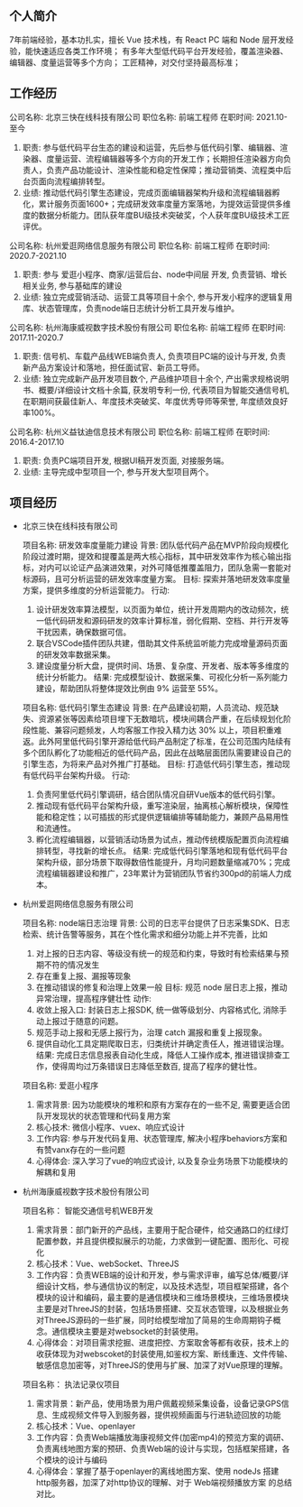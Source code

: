 
## 个人简介
7年前端经验，基本功扎实，擅长 Vue 技术栈，有 React PC 端和 Node 层开发经验，能快速适应各类工作环境；
有多年大型低代码平台开发经验，覆盖渲染器、编辑器、度量运营等多个方向；
工匠精神，对交付坚持最高标准；

## 工作经历
公司名称: 北京三快在线科技有限公司    职位名称: 前端工程师    在职时间: 2021.10-至今
1. 职责: 参与低代码平台生态的建设和运营，先后参与低代码引擎、编辑器、渲染器、度量运营、流程编辑器等多个方向的开发工作；长期担任渲染器方向负责人，负责产品功能设计、渲染性能和稳定性保障；推动营销类、流程类中后台页面向流程编排转型。
2. 业绩: 推动低代码引擎生态建设，完成页面编辑器架构升级和流程编辑器孵化，累计服务页面1600+；完成研发效率度量方案落地，为提效运营提供多维度的数据分析能力。团队获年度BU级技术突破奖，个人获年度BU级技术工匠评优。

公司名称: 杭州爱逛网络信息服务有限公司    职位名称: 前端工程师    在职时间: 2020.7-2021.10
1. 职责: 参与 爱逛小程序、商家/运营后台、node中间层 开发, 负责营销、增长相关业务, 参与基础库的建设
2. 业绩: 独立完成营销活动、运营工具等项目十余个, 参与开发小程序的逻辑复用库、状态管理库，负责node端日志统计分析工具开发与维护。

公司名称: 杭州海康威视数字技术股份有限公司    职位名称: 前端工程师    在职时间: 2017.11-2020.7
1. 职责: 信号机、车载产品线WEB端负责人, 负责项目PC端的设计与开发, 负责新产品方案设计和落地，担任面试官、新员工导师。
2. 业绩: 独立完成新产品开发项目数个, 产品维护项目十余个, 产出需求规格说明书、概要/详细设计文档十余篇, 获发明专利一份, 代表项目为智能交通信号机, 在职期间获最佳新人、年度技术突破奖、年度优秀导师等荣誉, 年度绩效良好率100%。

公司名称: 杭州义益钛迪信息技术有限公司    职位名称: 前端工程师    在职时间: 2016.4-2017.10
1. 职责: 负责PC端项目开发, 根据UI稿开发页面, 对接服务端。
2. 业绩: 主导完成中型项目一个, 参与开发大型项目两个。

## 项目经历
- 北京三快在线科技有限公司

  项目名称: 研发效率度量能力建设
  背景: 团队低代码产品在MVP阶段向规模化阶段过渡时期，提效和提覆盖是两大核心指标，其中研发效率作为核心输出指标，对内可以论证产品演进效果，对外可降低推覆盖阻力，团队急需一套能对标源码，且可分析运营的研发效率度量方案。
  目标: 探索并落地研发效率度量方案，提供多维度的分析运营能力。
  行动:
  1. 设计研发效率算法模型，以页面为单位，统计开发周期内的改动频次，统一低代码研发和源码研发的效率计算标准，弱化假期、空档、并行开发等干扰因素，确保数据可信。
  2. 联合VSCode插件团队共建，借助其文件系统监听能力完成增量源码页面的研发效率数据采集。
  3. 建设度量分析大盘，提供时间、场景、复杂度、开发者、版本等多维度的统计分析能力。
  结果: 完成模型设计、数据采集、可视化分析一系列能力建设，帮助团队将整体提效比例由 9% 运营至 55%。

  项目名称: 低代码引擎生态建设
  背景: 在产品建设初期，人员流动、规范缺失、资源紧张等因素给项目埋下无数暗坑，模块间耦合严重，在后续规划化阶段性能、兼容问题频发，人均客服工作投入精力达 30% 以上，项目积重难返。此外阿里低代码引擎开源给低代码产品制定了标准，在公司范围内陆续有多个团队孵化了功能相近的低代码产品，因此在战略层面团队需要建设自己的引擎生态，为将来产品对外推广打基础。
  目标: 打造低代码引擎生态，推动现有低代码平台架构升级。
  行动: 
  1. 负责阿里低代码引擎调研，结合团队情况自研Vue版本的低代码引擎。
  2. 推动现有低代码平台架构升级，重写渲染层，抽离核心解析模块，保障性能和稳定性；以可插拔的形式提供逻辑编排等辅助能力，兼顾产品易用性和流通性。
  3. 孵化流程编辑器，以营销活动场景为试点，推动传统模版配置页向流程编排转型，寻找新的增长点。
  结果: 完成低代码引擎落地和现有低代码平台架构升级，部分场景下取得数倍性能提升，月均问题数量缩减70%；完成流程编辑器建设和推广，23年累计为营销团队节省约300pd的前端人力成本。

- 杭州爱逛网络信息服务有限公司

  项目名称: node端日志治理
  背景: 公司的日志平台提供了日志采集SDK、日志检索、统计告警等服务，其在个性化需求和细分功能上并不完善，比如
  1. 对上报的日志内容、等级没有统一的规范和约束，导致时有检索结果与预期不符的情况发生
  2. 存在重复上报、漏报等现象
  3. 在推动错误的修复和治理上效果一般
  目标: 规范 node 层日志上报，推动异常治理，提高程序健壮性
  动作:
  1. 收敛上报入口: 封装日志上报SDK, 统一做等级划分、内容格式化, 消除手动上报过于随意的问题。
  2. 规范手动上报和无感上报行为，治理 catch 漏报和重复上报现象。
  3. 提供自动化工具定期爬取日志，归类统计并确定责任人，推进错误治理。
  结果: 完成日志信息报表自动化生成，降低人工操作成本, 推进错误排查工作，使得周均过万条错误日志降低至数百, 提高了程序的健壮性。
  
  项目名称: 爱逛小程序
  1. 需求背景: 因为功能模块的堆积和原有方案存在的一些不足, 需要更适合团队开发现状的状态管理和代码复用方案
  2. 核心技术: 微信小程序、vuex、响应式设计
  3. 工作内容: 参与开发代码复用、状态管理库, 解决小程序behaviors方案和有赞vanx存在的一些问题
  4. 心得体会: 深入学习了vue的响应式设计, 以及复杂业务场景下功能模块的解耦和复用

- 杭州海康威视数字技术股份有限公司

  项目名称： 智能交通信号机WEB开发
  1. 需求背景：部门新开的产品线，主要用于配合硬件，给交通路口的红绿灯配置参数，并且提供模拟展示的功能，力求做到一键配置、图形化、可视化
  2. 核心技术：Vue、webSocket、ThreeJS
  3. 工作内容：负责WEB端的设计和开发，参与需求评审，编写总体/概要/详细设计文档，参与通信协议的制定，以及技术选型，项目框架搭建，各个模块的设计和编码，最主要的是通信模块和三维场景模块，三维场景模块主要是对ThreeJS的封装，包括场景搭建、交互状态管理，以及根据业务对ThreeJS源码的一些扩展，同时给模型增加了简易的生命周期钩子概念。通信模块主要是对websocket的封装使用。
  4. 心得体会：对项目需求挖掘、进度把控、方案取舍等都有收获，技术上的收获体现为对webscoket的封装使用,如鉴权方案、断线重连、文件传输、敏感信息加密等，对ThreeJS的使用与扩展、加深了对Vue原理的理解。

  项目名称： 执法记录仪项目
  1. 需求背景：新产品，使用场景为用户佩戴视频采集设备，设备记录GPS信息、生成视频文件导入到服务器，提供视频画面与行进轨迹回放的功能
  2. 核心技术：Vue、openlayer
  3. 工作内容：负责Web端播放海康视频文件(加密mp4)的预览方案的调研、负责离线地图方案的预研、负责Web端的设计与实现，包括框架搭建，各个模块的设计与编码
  4. 心得体会：掌握了基于openlayer的离线地图方案、使用 nodeJs 搭建 http服务器，加深了对http协议的理解、对于 Web端视频播放方案 的总结对比。



